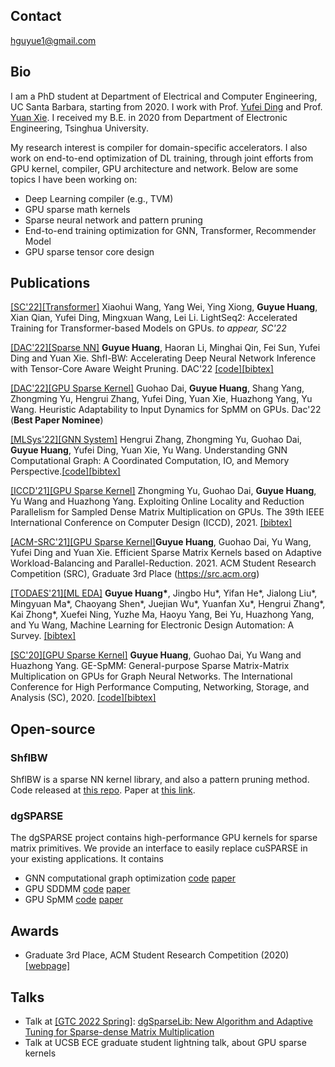 ## Contact
hguyue1@gmail.com

## Bio
I am a PhD student at Department of Electrical and Computer Engineering, UC Santa Barbara, starting from 2020. I work with Prof. [Yufei Ding](https://sites.cs.ucsb.edu/~yufeiding/) and Prof. [Yuan Xie](https://www.ece.ucsb.edu/~yuanxie/). I received my B.E. in 2020 from Department of Electronic Engineering, Tsinghua University. 

My research interest is compiler for domain-specific accelerators. I also work on end-to-end optimization of DL training, through joint efforts from GPU kernel, compiler, GPU architecture and network. Below are some topics I have been working on:
* Deep Learning compiler (e.g., TVM)
* GPU sparse math kernels
* Sparse neural network and pattern pruning
* End-to-end training optimization for GNN, Transformer, Recommender Model
* GPU sparse tensor core design

## Publications

[[SC'22][Transformer]](https://arxiv.org/abs/2110.05722) Xiaohui Wang, Yang Wei, Ying Xiong, **Guyue Huang**, Xian Qian, Yufei Ding, Mingxuan Wang, Lei Li. LightSeq2: Accelerated Training for Transformer-based Models on GPUs. *to appear, SC'22*

[[DAC'22][Sparse NN]](https://arxiv.org/abs/2203.05016) **Guyue Huang**, Haoran Li, Minghai Qin, Fei Sun, Yufei Ding and Yuan Xie. Shfl-BW: Accelerating Deep Neural Network Inference with Tensor-Core Aware Weight Pruning. DAC'22 [[code]](https://github.com/hgyhungry/ShflBW_Sparse_NN)[[bibtex]](https://github.com/hgyhungry/hgyhungry.github.io/blob/e132384030cb8a273b5c35e02d84582f04294ffc/paperbib#L1)

[[DAC'22][GPU Sparse Kernel]](https://arxiv.org/pdf/2202.08556.pdf) Guohao Dai, **Guyue Huang**, Shang Yang, Zhongming Yu, Hengrui Zhang, Yufei Ding, Yuan Xie, Huazhong Yang, Yu Wang. Heuristic Adaptability to Input Dynamics for SpMM on GPUs. Dac'22 (**Best Paper Nominee**)

[[MLSys'22][GNN System]](https://arxiv.org/abs/2110.09524) Hengrui Zhang, Zhongming Yu, Guohao Dai, **Guyue Huang**, Yufei Ding, Yuan Xie, Yu Wang. Understanding GNN Computational Graph: A Coordinated Computation, IO, and Memory Perspective.[[code]](https://github.com/dgSPARSE/dgNN)[[bibtex]](https://github.com/hgyhungry/hgyhungry.github.io/blob/e132384030cb8a273b5c35e02d84582f04294ffc/paperbib#L9)

[[ICCD'21][GPU Sparse Kernel]](https://ieeexplore.ieee.org/stamp/stamp.jsp?arnumber=9643711) Zhongming Yu, Guohao Dai, **Guyue Huang**, Yu Wang and Huazhong Yang. Exploiting Online Locality and Reduction Parallelism for Sampled Dense Matrix Multiplication on GPUs. The 39th IEEE International Conference on Computer Design (ICCD), 2021. [[bibtex]](https://github.com/hgyhungry/hgyhungry.github.io/blob/e132384030cb8a273b5c35e02d84582f04294ffc/paperbib#L18)

[[ACM-SRC'21][GPU Sparse Kernel]](https://arxiv.org/abs/2106.16064)**Guyue Huang**, Guohao Dai, Yu Wang, Yufei Ding and Yuan Xie. Efficient Sparse Matrix Kernels based on Adaptive Workload-Balancing and Parallel-Reduction. 2021. ACM Student Research Competition (SRC), Graduate 3rd Place (https://src.acm.org)

[[TODAES'21][ML EDA]](https://dl.acm.org/doi/abs/10.1145/3451179) **Guyue Huang\***, Jingbo Hu\*, Yifan He\*, Jialong Liu\*, Mingyuan Ma\*, Chaoyang Shen\*, Juejian Wu\*, Yuanfan Xu\*, Hengrui Zhang\*, Kai Zhong\*, Xuefei Ning, Yuzhe Ma, Haoyu Yang, Bei Yu, Huazhong Yang, and Yu Wang,  Machine Learning for Electronic Design Automation: A Survey. [[bibtex]](https://github.com/hgyhungry/hgyhungry.github.io/blob/e132384030cb8a273b5c35e02d84582f04294ffc/paperbib#L27)

[[SC'20][GPU Sparse Kernel]](https://ieeexplore.ieee.org/document/9355302) **Guyue Huang**, Guohao Dai, Yu Wang and Huazhong Yang. GE-SpMM: General-purpose Sparse Matrix-Matrix Multiplication on GPUs for Graph Neural Networks. The International Conference for High Performance Computing, Networking, Storage, and Analysis (SC), 2020. [[code]](https://github.com/hgyhungry/ge-spmm)[[bibtex]](https://github.com/hgyhungry/hgyhungry.github.io/blob/e132384030cb8a273b5c35e02d84582f04294ffc/paperbib#L38)

## Open-source
### ShflBW
ShflBW is a sparse NN kernel library, and also a pattern pruning method. Code released at [this repo](https://github.com/hgyhungry/ShflBW_Sparse_NN). Paper at [this link](https://arxiv.org/abs/2203.05016).

### dgSPARSE
The dgSPARSE project contains high-performance GPU kernels for sparse matrix primitives. We provide an interface to easily replace cuSPARSE in your existing applications. It contains
- GNN computational graph optimization [code](https://github.com/dgSPARSE/dgNN)  [paper](http://arxiv.org/abs/2110.09524)
- GPU SDDMM [code](https://github.com/dgSPARSE/dgSPARSE-Library/tree/main/src/sddmm) [paper](https://nicsefc.ee.tsinghua.edu.cn/nics_file/pdf/publications/2021/ICCD21_None.pdf)
- GPU SpMM [code](https://github.com/hgyhungry/dgSPARSE-Library/tree/main/example) [paper](https://arxiv.org/abs/2106.16064)

## Awards
- Graduate 3rd Place, ACM Student Research Competition (2020) [[webpage]](https://src.acm.org/)

## Talks
- Talk at [[GTC 2022 Spring]](https://www.nvidia.com/gtc/?ncid=pa-srch-goog-950149): [dgSparseLib: New Algorithm and Adaptive Tuning for Sparse-dense Matrix Multiplication](https://events.rainfocus.com/widget/nvidia/gtcspring2022/sessioncatalog/session/1634865676629001SK4D)
- Talk at UCSB ECE graduate student lightning talk, about GPU sparse kernels
